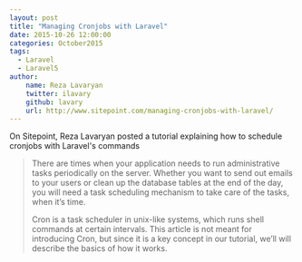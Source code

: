 ```yaml
---
layout: post
title: "Managing Cronjobs with Laravel"
date: 2015-10-26 12:00:00
categories: October2015
tags:
  - Laravel
  - Laravel5
author:
    name: Reza Lavaryan
    twitter: ilavary
    github: lavary
    url: http://www.sitepoint.com/managing-cronjobs-with-laravel/
---
```


On Sitepoint, Reza Lavaryan posted a tutorial explaining how to schedule cronjobs with Laravel's commands

> There are times when your application needs to run administrative tasks periodically on the server. Whether you want to send out emails to your users or clean up the database tables at the end of the day, you will need a task scheduling mechanism to take care of the tasks, when it’s time.
> 
> Cron is a task scheduler in unix-like systems, which runs shell commands at certain intervals. This article is not meant for introducing Cron, but since it is a key concept in our tutorial, we’ll will describe the basics of how it works.